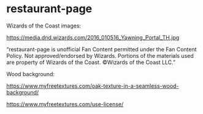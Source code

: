 # restaurant-page

Wizards of the Coast images:

https://media.dnd.wizards.com/2016_010516_Yawning_Portal_TH.jpg

“restaurant-page is unofficial Fan Content permitted under the Fan Content Policy. Not approved/endorsed by Wizards. Portions of the materials used are property of Wizards of the Coast. ©Wizards of the Coast LLC.”

Wood background:

https://www.myfreetextures.com/oak-texture-in-a-seamless-wood-background/

https://www.myfreetextures.com/use-license/